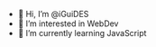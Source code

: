 - 👋 Hi, I’m @iGuiDES
- 👀 I’m interested in WebDev
- 🌱 I’m currently learning JavaScript

<!---
iGuiDES/iGuiDES is a ✨ special ✨ repository because its `README.md` (this file) appears on your GitHub profile.
You can click the Preview link to take a look at your changes.
--->
